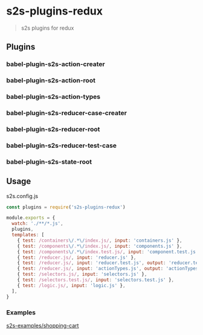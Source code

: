 # s2s-plugins-redux

> s2s plugins for redux

## Plugins

### babel-plugin-s2s-action-creater

### babel-plugin-s2s-action-root

### babel-plugin-s2s-action-types

### babel-plugin-s2s-reducer-case-creater

### babel-plugin-s2s-reducer-root

### babel-plugin-s2s-reducer-test-case

### babel-plugin-s2s-state-root

## Usage

s2s.config.js

```js
const plugins = require('s2s-plugins-redux')

module.exports = {
  watch: './**/*.js',
  plugins,
  templates: [
    { test: /containers\/.*\/index.js/, input: 'containers.js' },
    { test: /components\/.*\/index.js/, input: 'components.js' },
    { test: /components\/.*\/index.test.js/, input: 'component.test.js' },
    { test: /reducer.js/, input: 'reducer.js' },
    { test: /reducer.js/, input: 'reducer.test.js', output: 'reducer.test.js' },
    { test: /reducer.js/, input: 'actionTypes.js', output: 'actionTypes.js' },
    { test: /selectors.js/, input: 'selectors.js' },
    { test: /selectors.test.js/, input: 'selectors.test.js' },
    { test: /logic.js/, input: 'logic.js' },
  ],
}
```

### Examples

[s2s-examples/shopping-cart](https://github.com/akameco/s2s-examples/tree/master/shopping-cart)
